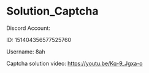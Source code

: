 # Solution_Captcha

Discord Account:

ID: 151404356577525760

Username: 8ah

Captcha solution video: https://youtu.be/Kq-9_Jgxa-o
